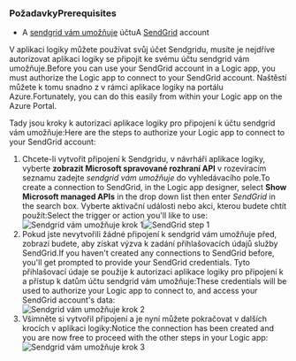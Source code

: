 ### <a name="prerequisites"></a><span data-ttu-id="638b6-101">Požadavky</span><span class="sxs-lookup"><span data-stu-id="638b6-101">Prerequisites</span></span>
* <span data-ttu-id="638b6-102">A [sendgrid vám umožňuje](https://www.SendGrid.com/) účtu</span><span class="sxs-lookup"><span data-stu-id="638b6-102">A [SendGrid](https://www.SendGrid.com/) account</span></span> 

<span data-ttu-id="638b6-103">V aplikaci logiky můžete používat svůj účet Sendgridu, musíte je nejdříve autorizovat aplikaci logiky se připojit ke svému účtu sendgrid vám umožňuje.</span><span class="sxs-lookup"><span data-stu-id="638b6-103">Before you can use your SendGrid account in a Logic app, you must authorize the Logic app to connect to your SendGrid account.</span></span> <span data-ttu-id="638b6-104">Naštěstí můžete k tomu snadno z v rámci aplikace logiky na portálu Azure.</span><span class="sxs-lookup"><span data-stu-id="638b6-104">Fortunately, you can do this easily from within your Logic app on the Azure Portal.</span></span> 

<span data-ttu-id="638b6-105">Tady jsou kroky k autorizaci aplikace logiky pro připojení k účtu sendgrid vám umožňuje:</span><span class="sxs-lookup"><span data-stu-id="638b6-105">Here are the steps to authorize your Logic app to connect to your SendGrid account:</span></span>

1. <span data-ttu-id="638b6-106">Chcete-li vytvořit připojení k Sendgridu, v návrháři aplikace logiky, vyberte **zobrazit Microsoft spravované rozhraní API** v rozevíracím seznamu zadejte *sendgrid vám umožňuje* do vyhledávacího pole.</span><span class="sxs-lookup"><span data-stu-id="638b6-106">To create a connection to SendGrid, in the Logic app designer, select **Show Microsoft managed APIs** in the drop down list then enter *SendGrid* in the search box.</span></span> <span data-ttu-id="638b6-107">Vyberte aktivační události nebo akci, kterou budete chtít použít:</span><span class="sxs-lookup"><span data-stu-id="638b6-107">Select the trigger or action you'll like to use:</span></span>  
   <span data-ttu-id="638b6-108">![Sendgrid vám umožňuje krok 1](./media/connectors-create-api-sendgrid/sendgrid-1.png)</span><span class="sxs-lookup"><span data-stu-id="638b6-108">![SendGrid step 1](./media/connectors-create-api-sendgrid/sendgrid-1.png)</span></span>
2. <span data-ttu-id="638b6-109">Pokud jste nevytvořili žádné připojení k sendgrid vám umožňuje před, zobrazí budete, aby získat výzva k zadání přihlašovacích údajů služby SendGrid.</span><span class="sxs-lookup"><span data-stu-id="638b6-109">If you haven't created any connections to SendGrid before, you'll get prompted to provide your SendGrid credentials.</span></span> <span data-ttu-id="638b6-110">Tyto přihlašovací údaje se použije k autorizaci aplikace logiky pro připojení k a přístup k datům účtu sendgrid vám umožňuje:</span><span class="sxs-lookup"><span data-stu-id="638b6-110">These credentials will be used to authorize your Logic app to connect to, and access your SendGrid account's data:</span></span>  
   ![Sendgrid vám umožňuje krok 2](./media/connectors-create-api-sendgrid/sendgrid-2.png)
3. <span data-ttu-id="638b6-112">Všimněte si vytvořil připojení a je nyní můžete pokračovat v dalších krocích v aplikaci logiky:</span><span class="sxs-lookup"><span data-stu-id="638b6-112">Notice the connection has been created and you are now free to proceed with the other steps in your Logic app:</span></span>  
   ![Sendgrid vám umožňuje krok 3](./media/connectors-create-api-sendgrid/sendgrid-3.png)   


